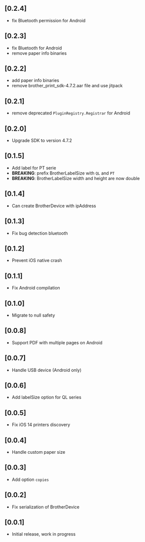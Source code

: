 ## [0.2.4]

* fix Bluetooth permission for Android

## [0.2.3]

* fix Bluetooth for Android
* remove paper info binaries

## [0.2.2]

* add paper info binaries
* remove brother_print_sdk-4.7.2.aar file and use jitpack

## [0.2.1]

* remove deprecated `PluginRegistry.Registrar` for Android

## [0.2.0]

* Upgrade SDK to version 4.7.2

## [0.1.5]

* Add label for PT serie
* **BREAKING**: prefix BrotherLabelSize with `QL` and `PT`
* **BREAKING**: BrotherLabelSize width and height are now double

## [0.1.4]

* Can create BrotherDevice with ipAddress

## [0.1.3]

* Fix bug detection bluetooth

## [0.1.2]

* Prevent iOS native crash

## [0.1.1]

* Fix Android compilation

## [0.1.0]

* Migrate to null safety

## [0.0.8]

* Support PDF with multiple pages on Android

## [0.0.7]

* Handle USB device (Android only)

## [0.0.6]

* Add labelSize option for QL series

## [0.0.5]

* Fix iOS 14 printers discovery

## [0.0.4]

* Handle custom paper size

## [0.0.3]

* Add option `copies`

## [0.0.2]

* Fix serialization of BrotherDevice

## [0.0.1]

* Initial release, work in progress
